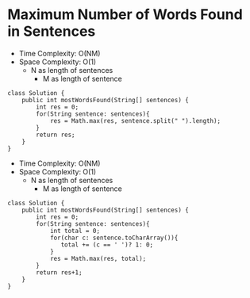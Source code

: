 # Maximum Number of Words Found in Sentences

- Time Complexity: O(NM)
- Space Complexity: O(1)
  - N as length of sentences
    - M as length of sentence

```
class Solution {
    public int mostWordsFound(String[] sentences) {
        int res = 0;
        for(String sentence: sentences){
            res = Math.max(res, sentence.split(" ").length);
        }
        return res;
    }
}
```

- Time Complexity: O(NM)
- Space Complexity: O(1)
  - N as length of sentences
    - M as length of sentence

```
class Solution {
    public int mostWordsFound(String[] sentences) {
        int res = 0;
        for(String sentence: sentences){
            int total = 0;
            for(char c: sentence.toCharArray()){
               total += (c == ' ')? 1: 0;
            }
            res = Math.max(res, total);
        }
        return res+1;
    }
}
```
